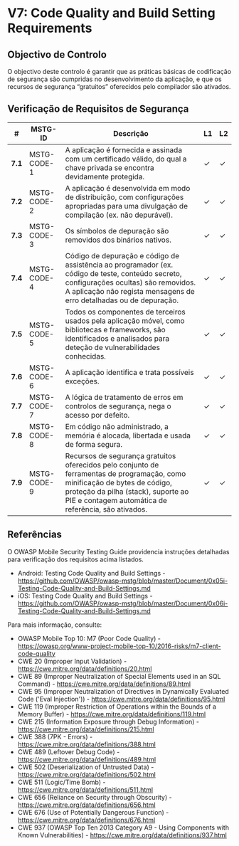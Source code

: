 # V7: Code Quality and Build Setting Requirements

## Objectivo de Controlo

O objectivo deste controlo é garantir que as práticas básicas de codificação de segurança são cumpridas no desenvolvimento da aplicação, e que os recursos de segurança “gratuitos” oferecidos pelo compilador são ativados.

## Verificação de Requisitos de Segurança

| # | MSTG-ID | Descrição | L1 | L2 |
| -- | -------- | ---------------------- | - | - |
| **7.1** | MSTG-CODE-1 | A aplicação é fornecida e assinada com um certificado válido, do qual a chave privada se encontra devidamente protegida. | ✓ | ✓ |
| **7.2** | MSTG-CODE-2 | A aplicação é desenvolvida em modo de distribuição, com configurações apropriadas para uma divulgação de compilação (ex. não depurável). | ✓ | ✓ |
| **7.3** | MSTG-CODE-3 | Os símbolos de depuração são removidos dos binários nativos. | ✓ | ✓ |
| **7.4** | MSTG-CODE-4 | Código de depuração e código de assistência ao programador (ex. código de teste, conteúdo secreto, configurações ocultas) são removidos. A aplicação não regista mensagens de erro detalhadas ou de depuração. | ✓ | ✓ |
| **7.5** | MSTG-CODE-5 | Todos os componentes de terceiros usados pela aplicação móvel, como bibliotecas e frameworks, são identificados e analisados para deteção de vulnerabilidades conhecidas. | ✓ | ✓ |
| **7.6** | MSTG-CODE-6 | A aplicação identifica e trata possíveis exceções. | ✓ | ✓ |
| **7.7** | MSTG-CODE-7 | A lógica de tratamento de erros em controlos de segurança, nega o acesso por defeito. | ✓ | ✓ |
| **7.8** | MSTG-CODE-8 | Em código não administrado, a memória é alocada, libertada e usada de forma segura. | ✓ | ✓ |
| **7.9** | MSTG-CODE-9 | Recursos de segurança gratuitos oferecidos pelo conjunto de ferramentas de programação, como minificação de bytes de código, proteção da pilha (stack), suporte ao PIE e contagem automática de referência, são ativados. | ✓ | ✓ |

## Referências

O OWASP Mobile Security Testing Guide providencia instruções detalhadas para verificação dos requisitos acima listados.

- Android: Testing Code Quality and Build Settings - <https://github.com/OWASP/owasp-mstg/blob/master/Document/0x05i-Testing-Code-Quality-and-Build-Settings.md>
- iOS: Testing Code Quality and Build Settings - <https://github.com/OWASP/owasp-mstg/blob/master/Document/0x06i-Testing-Code-Quality-and-Build-Settings.md>

Para mais informação, consulte:

- OWASP Mobile Top 10: M7 (Poor Code Quality) - <https://owasp.org/www-project-mobile-top-10/2016-risks/m7-client-code-quality>
- CWE 20 (Improper Input Validation) - <https://cwe.mitre.org/data/definitions/20.html>
- CWE 89 (Improper Neutralization of Special Elements used in an SQL Command) - <https://cwe.mitre.org/data/definitions/89.html>
- CWE 95 (Improper Neutralization of Directives in Dynamically Evaluated Code ('Eval Injection')) - <https://cwe.mitre.org/data/definitions/95.html>
- CWE 119 (Improper Restriction of Operations within the Bounds of a Memory Buffer) - <https://cwe.mitre.org/data/definitions/119.html>
- CWE 215 (Information Exposure through Debug Information) - <https://cwe.mitre.org/data/definitions/215.html>
- CWE 388 (7PK - Errors) - <https://cwe.mitre.org/data/definitions/388.html>
- CWE 489 (Leftover Debug Code) - <https://cwe.mitre.org/data/definitions/489.html>
- CWE 502 (Deserialization of Untrusted Data) - <https://cwe.mitre.org/data/definitions/502.html>
- CWE 511 (Logic/Time Bomb) - <https://cwe.mitre.org/data/definitions/511.html>
- CWE 656 (Reliance on Security through Obscurity) - <https://cwe.mitre.org/data/definitions/656.html>
- CWE 676 (Use of Potentially Dangerous Function)  - <https://cwe.mitre.org/data/definitions/676.html>
- CWE 937 (OWASP Top Ten 2013 Category A9 - Using Components with Known Vulnerabilities) - <https://cwe.mitre.org/data/definitions/937.html>
